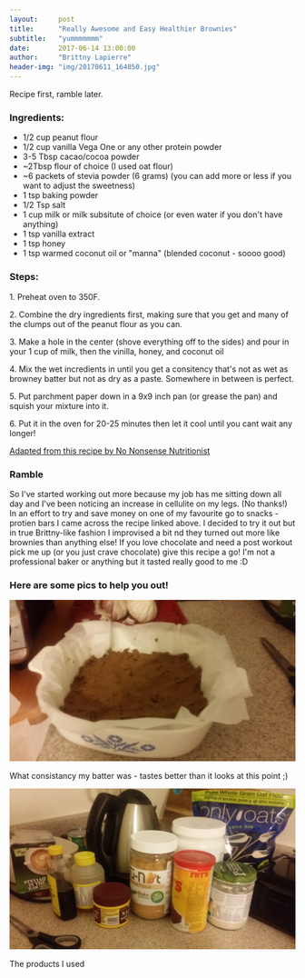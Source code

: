 ```yaml
---
layout:     post
title:      "Really Awesome and Easy Healthier Brownies"
subtitle:   "yummmmmmm"
date:       2017-06-14 13:00:00
author:     "Brittny Lapierre"
header-img: "img/20170611_164850.jpg"
---
```

<p>Recipe first, ramble later.</p>

<h3>Ingredients:</h3>
<ul>
  <li>1/2 cup peanut flour</li>
  <li>1/2 cup vanilla Vega One or any other protein powder</li>
  <li>3-5 Tbsp cacao/cocoa powder</li>
  <li>~2Tbsp flour of choice (I used oat flour)</li>
  <li>~6 packets of stevia powder (6 grams) (you can add more or less if you want to adjust the sweetness)</li>
  <li>1 tsp baking powder</li>
  <li>1/2 Tsp salt</li>
  <li>1 cup milk or milk subsitute of choice (or even water if you don't have anything)</li>
  <li>1 tsp vanilla extract</li>
  <li>1 tsp honey</li>
  <li>1 tsp warmed coconut oil or "manna" (blended coconut - soooo good)</li>
</ul>

<h3>Steps:</h3>
<p>1. Preheat oven to 350F.</p>
<p>2. Combine the dry ingredients first, making sure that you get and many of the clumps out of the peanut flour as you can.</p>
<p>3. Make a hole in the center (shove everything off to the sides) and pour in your 1 cup of milk, then the vinilla, honey, and coconut oil</p>
<p>4. Mix the wet incredients in until you get a consitency that's not as wet as browney batter but not as dry as a paste. Somewhere in between is perfect.</p>
<p>5. Put parchment paper down in a 9x9 inch pan (or grease the pan) and squish your mixture into it.</p>
<p>6. Put it in the oven for 20-25 minutes then let it cool until you cant wait any longer!</p>

<a href="http://www.nononsensenutritionist.com/recipes/snacksandsweets/peanut-flour-pb2-protein-bars/">Adapted from this recipe by No Nonsense Nutritionist</a>

<h3>Ramble</h3>
<p>So I've started working out more because my job has me sitting down all day and I've been noticing an increase in cellulite on my legs. (No thanks!) In an effort to try and save money on one of my favourite go to snacks -protien bars I came across the recipe linked above. I decided to try it out but in true Brittny-like fashion I improvised a bit nd they turned out more like brownies than anything else! If you love chocolate and need a post workout pick me up (or you just crave chocolate) give this recipe a go! I'm not a professional baker or anything but it tasted really good to me :D</p>

<h3>Here are some pics to help you out!</h3>
<img src="/img/20170611_160105.jpg">
<p>What consistancy my batter was - tastes better than it looks at this point ;)</p>

<img src="/img/20170611_160119.jpg">
<p>The products I used</p>
